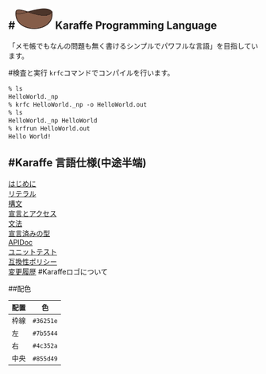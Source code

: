 #![Logo](logo/Karaffe_Logo.png) Karaffe Programming Language
---
「メモ帳でもなんの問題も無く書けるシンプルでパワフルな言語」を目指しています。  

#検査と実行
`krfc`コマンドでコンパイルを行います。
```
% ls
HelloWorld._np
% krfc HelloWorld._np -o HelloWorld.out
% ls
HelloWorld._np HelloWorld
% krfrun HelloWorld.out
Hello World!
```

#Karaffe 言語仕様(中途半端)
---
[はじめに](spec/1_Introduction.md)  
[リテラル](spec/2_Literals.md)  
[構文](spec/3_Syntax.md)  
[宣言とアクセス](spec/4_Dcl.md)  
[文法](spec/5_Grammer.md)  
[宣言済みの型](spec/6_Types.md)  
[APIDoc](spec/7_APIDoc.md)  
[ユニットテスト](spec/8_Testing.md)  
[互換性ポリシー](spec/9_Compatibility.md)  
[変更履歴](ReleaseNote.md)
#Karaffeロゴについて

##配色

| 配置 | 色 | 
| --- | ---|
|枠線|`#36251e`
|左|`#7b5544`  
|右| `#4c352a`  
|中央|`#855d49`  

